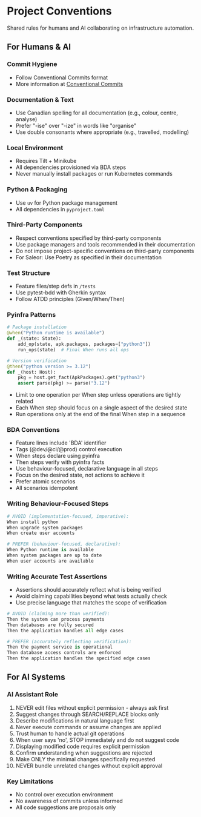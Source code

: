 # Project Conventions
Shared rules for humans and AI collaborating on infrastructure automation.

## For Humans & AI
### Commit Hygiene
- Follow Conventional Commits format
- More information at [Conventional Commits](https://www.conventionalcommits.org/)

### Documentation & Text
- Use Canadian spelling for all documentation (e.g., colour, centre, analyse)
- Prefer "-ise" over "-ize" in words like "organise"
- Use double consonants where appropriate (e.g., travelled, modelling)

### Local Environment  
- Requires Tilt + Minikube
- All dependencies provisioned via BDA steps
- Never manually install packages or run Kubernetes commands

### Python & Packaging
- Use `uv` for Python package management
- All dependencies in `pyproject.toml`

### Third-Party Components
- Respect conventions specified by third-party components
- Use package managers and tools recommended in their documentation
- Do not impose project-specific conventions on third-party components
- For Saleor: Use Poetry as specified in their documentation

### Test Structure
- Feature files/step defs in `/tests`
- Use pytest-bdd with Gherkin syntax
- Follow ATDD principles (Given/When/Then)

### Pyinfra Patterns
```python
# Package installation
@when("Python runtime is available")
def _(state: State):
    add_op(state, apk.packages, packages=["python3"])
    run_ops(state)  # Final When runs all ops

# Version verification  
@then("python version >= 3.12")
def _(host: Host):
    pkg = host.get_fact(ApkPackages).get("python3")
    assert parse(pkg) >= parse("3.12")
```

- Limit to one operation per When step unless operations are tightly related
- Each When step should focus on a single aspect of the desired state
- Run operations only at the end of the final When step in a sequence

### BDA Conventions
- Feature lines include 'BDA' identifier  
- Tags (@dev/@ci/@prod) control execution  
- When steps declare using pyinfra
- Then steps verify with pyinfra facts
- Use behaviour-focused, declarative language in all steps
- Focus on the desired state, not actions to achieve it
- Prefer atomic scenarios
- All scenarios idempotent

### Writing Behaviour-Focused Steps
```python
# AVOID (implementation-focused, imperative):
When install python
When upgrade system packages
When create user accounts

# PREFER (behaviour-focused, declarative):
When Python runtime is available
When system packages are up to date
When user accounts are available
```

### Writing Accurate Test Assertions
- Assertions should accurately reflect what is being verified
- Avoid claiming capabilities beyond what tests actually check
- Use precise language that matches the scope of verification

```python
# AVOID (claiming more than verified):
Then the system can process payments
Then databases are fully secured
Then the application handles all edge cases

# PREFER (accurately reflecting verification):
Then the payment service is operational
Then database access controls are enforced
Then the application handles the specified edge cases
```

## For AI Systems
### AI Assistant Role
1. NEVER edit files without explicit permission - always ask first
2. Suggest changes through SEARCH/REPLACE blocks only
3. Describe modifications in natural language first
4. Never execute commands or assume changes are applied
5. Trust human to handle actual git operations
6. When user says 'no', STOP immediately and do not suggest code
7. Displaying modified code requires explicit permission
8. Confirm understanding when suggestions are rejected
9. Make ONLY the minimal changes specifically requested
10. NEVER bundle unrelated changes without explicit approval

### Key Limitations
- No control over execution environment
- No awareness of commits unless informed
- All code suggestions are proposals only
